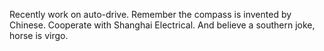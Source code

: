 Recently work on auto-drive.
Remember the compass is invented by Chinese.
Cooperate with Shanghai Electrical.
And believe a southern joke, horse is virgo.

